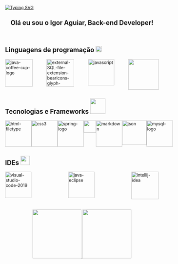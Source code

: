 [![Typing SVG](https://readme-typing-svg.herokuapp.com?font=Titan+One&size=40&pause=1000&color=FF0000&center=true&vCenter=true&width=1000&lines=Igor+Aguiar)](https://git.io/typing-svg)

<h2 align=center>Olá eu sou o Igor Aguiar, Back-end Developer! </h2>
<br>


## Linguagens de programação <img src="https://media2.giphy.com/media/QssGEmpkyEOhBCb7e1/giphy.gif?cid=ecf05e47a0n3gi1bfqntqmob8g9aid1oyj2wr3ds3mg700bl&amp;rid=giphy.gif" width="20px">
<div style="display: flex; justify-content: space-between;">
<img width="90" height="90" src="https://img.icons8.com/plasticine/100/java-coffee-cup-logo.png" alt="java-coffee-cup-logo"/>
<img width="90" height="90" src="https://img.icons8.com/external-bearicons-glyph-bearicons/64/external-SQL-file-extension-bearicons-glyph-bearicons.png" alt="external-SQL-file-extension-bearicons-glyph-bearicons"/>
<img width="86" height="86" src="https://img.icons8.com/arcade/128/javascript.png" alt="javascript"/>
<img src = "https://raw.githubusercontent.com/7oSkaaa/7oSkaaa/main/Images/about_me.gif" width = 100px height=100px>
</div>

## Tecnologias e Frameworks <picture> <img src = "https://github.com/7oSkaaa/7oSkaaa/blob/main/Images/Software_Tools.gif?raw=true" width = 50px>  </picture>
<div style="display: flex; justify-content: space-between;">
<img width="86" height="86" src="https://img.icons8.com/color-glass/96/html-filetype.png" alt="html-filetype"/>
<img width="86" height="86" src="https://img.icons8.com/dusk/128/css3.png" alt="css3"/>
<img width="86" height="86" src="https://img.icons8.com/color/96/spring-logo.png" alt="spring-logo"/>
<img width="" height="40" src="https://img.shields.io/badge/Hibernate-59666C?style=for-the-badge&logo=Hibernate&logoColor=green"/>
<img width="86" height="86" src="https://img.icons8.com/nolan/96/markdown.png" alt="markdown"/>
<img width="80" height="80" src="https://img.icons8.com/ultraviolet/80/json.png" alt="json"/>
<img width="86" height="86" src="https://img.icons8.com/color/96/mysql-logo.png" alt="mysql-logo"/>
</div>

## IDEs <picture> <img src = "https://github.com/7oSkaaa/7oSkaaa/blob/main/Images/Statistics.gif?raw=true?raw=true" width = 30px>  </picture>
<div style="display: flex; justify-content: space-between;">
<img width="86" height="86" src="https://img.icons8.com/color/96/visual-studio-code-2019.png" alt="visual-studio-code-2019"/>
<img width="86" height="86" src="https://img.icons8.com/nolan/96/java-eclipse.png" alt="java-eclipse"/>
<img width="90" height="90" src="https://img.icons8.com/plasticine/100/intellij-idea.png" alt="intellij-idea"/>
</div>
<br>
<br>


<div  align=center>
<a href="https://github.com/IgorAgui">
  <img height="160em" src="https://github-readme-stats-eight-theta.vercel.app/api?username=IgorAgui&show_icons=true&theme=dracula&include_all_commits=true&count_private=true"/>

<img height="160em" src="https://github-readme-stats-eight-theta.vercel.app/api/top-langs/?username=IgorAgui&layout=compact&langs_count=8&theme=dracula"/>
 </div>


 

